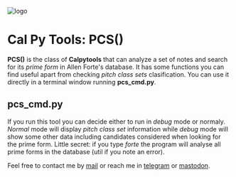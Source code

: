 ![logo](https://gitlab.com/musicaltools/musicaltools.gitlab.io/-/raw/themoststable/public/assets/img/logo_64.png)

# Cal Py Tools: PCS()

**PCS()** is the class of **Calpytools** that can analyze a set of notes and search for its *prime form*
in Allen Forte's database. It has some functions you can find useful apart from checking *pitch class sets*
clasification. You can use it directly in a terminal window running **pcs_cmd.py**.  

## pcs_cmd.py

If you run this tool you can decide either to run in *debug* mode or normaly. *Normal* mode will display
*pitch class set* information while *debug* mode will show some other data including candidates considered
when looking for the prime form. Little secret: if you type *forte* the program will analyse all prime forms
in the database (util if you note an error).  

Feel free to contact me by [mail](mailto:rodrigovalla@protonmail.ch) or reach me in
[telegram](https://t.me/rvalla) or [mastodon](https://fosstodon.org/@rvalla).
